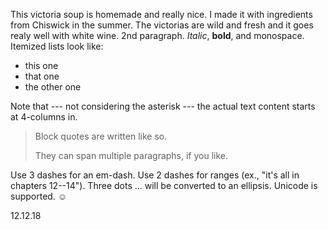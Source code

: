 This victoria soup is homemade and really nice. I made it with ingredients from Chiswick in the summer. The victorias are wild and fresh and it goes realy well with white wine. 2nd paragraph. *Italic*, **bold**, and monospace. Itemized lists
look like:

* this one
* that one
* the other one

Note that --- not considering the asterisk --- the actual text
content starts at 4-columns in.

> Block quotes are
> written like so.
>
> They can span multiple paragraphs,
> if you like.

Use 3 dashes for an em-dash. Use 2 dashes for ranges (ex., "it's all
in chapters 12--14"). Three dots ... will be converted to an ellipsis.
Unicode is supported. ☺

12.12.18
